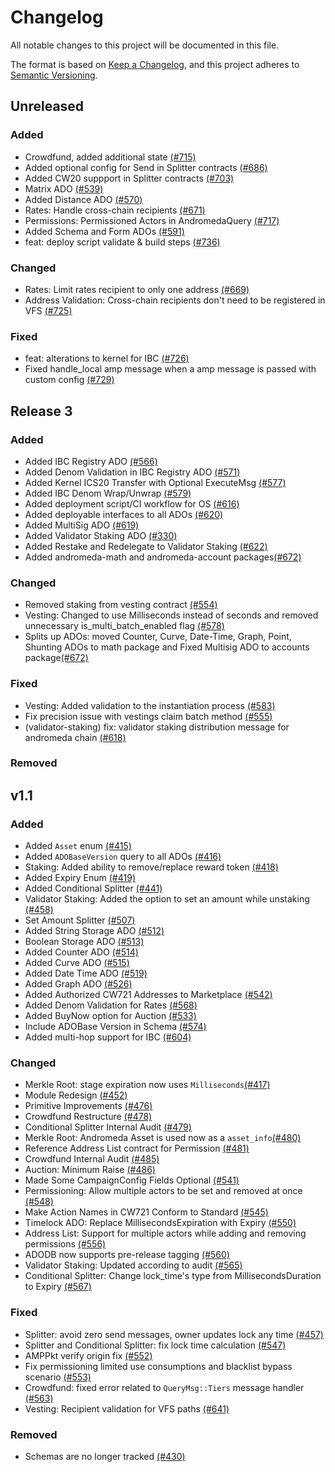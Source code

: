 # Changelog

All notable changes to this project will be documented in this file.

The format is based on [Keep a Changelog](https://keepachangelog.com/en/1.1.0/),
and this project adheres to [Semantic Versioning](https://semver.org/spec/v2.0.0.html).

## Unreleased

### Added

- Crowdfund, added additional state [(#715)](https://github.com/andromedaprotocol/andromeda-core/pull/715)
- Added optional config for Send in Splitter contracts [(#686)](https://github.com/andromedaprotocol/andromeda-core/pull/686)
- Added CW20 suppport in Splitter contracts [(#703)](https://github.com/andromedaprotocol/andromeda-core/pull/703)
- Matrix ADO [(#539)](https://github.com/andromedaprotocol/andromeda-core/pull/539)
- Added Distance ADO [(#570)](https://github.com/andromedaprotocol/andromeda-core/pull/570)
- Rates: Handle cross-chain recipients [(#671)](https://github.com/andromedaprotocol/andromeda-core/pull/671)
- Permissions: Permissioned Actors in AndromedaQuery [(#717)](https://github.com/andromedaprotocol/andromeda-core/pull/717)
- Added Schema and Form ADOs [(#591)](https://github.com/andromedaprotocol/andromeda-core/pull/591)
- feat: deploy script validate & build steps [(#736)](https://github.com/andromedaprotocol/andromeda-core/pull/736)

### Changed

- Rates: Limit rates recipient to only one address [(#669)](https://github.com/andromedaprotocol/andromeda-core/pull/669)
- Address Validation: Cross-chain recipients don't need to be registered in VFS [(#725)](https://github.com/andromedaprotocol/andromeda-core/pull/725)

### Fixed

- feat: alterations to kernel for IBC [(#726)](https://github.com/andromedaprotocol/andromeda-core/pull/726)
- Fixed handle_local amp message when a amp message is passed with custom config [(#729)](https://github.com/andromedaprotocol/andromeda-core/pull/729)

## Release 3

### Added

- Added IBC Registry ADO [(#566)](https://github.com/andromedaprotocol/andromeda-core/pull/566)
- Added Denom Validation in IBC Registry ADO [(#571)](https://github.com/andromedaprotocol/andromeda-core/pull/571)
- Added Kernel ICS20 Transfer with Optional ExecuteMsg [(#577)](https://github.com/andromedaprotocol/andromeda-core/pull/577)
- Added IBC Denom Wrap/Unwrap [(#579)](https://github.com/andromedaprotocol/andromeda-core/pull/579)
- Added deployment script/CI workflow for OS [(#616)](https://github.com/andromedaprotocol/andromeda-core/pull/616)
- Added deployable interfaces to all ADOs [(#620)](https://github.com/andromedaprotocol/andromeda-core/pull/620)
- Added MultiSig ADO [(#619)](https://github.com/andromedaprotocol/andromeda-core/pull/619)
- Added Validator Staking ADO [(#330)](https://github.com/andromedaprotocol/andromeda-core/pull/330)
- Added Restake and Redelegate to Validator Staking [(#622)](https://github.com/andromedaprotocol/andromeda-core/pull/622)
- Added andromeda-math and andromeda-account packages[(#672)](https://github.com/andromedaprotocol/andromeda-core/pull/672)

### Changed

- Removed staking from vesting contract [(#554)](https://github.com/andromedaprotocol/andromeda-core/pull/554)
- Vesting: Changed to use Milliseconds instead of seconds and removed unnecessary is_multi_batch_enabled flag [(#578)](https://github.com/andromedaprotocol/andromeda-core/pull/578)
- Splits up ADOs: moved Counter, Curve, Date-Time, Graph, Point, Shunting ADOs to math package and Fixed Multisig ADO to accounts package[(#672)](https://github.com/andromedaprotocol/andromeda-core/pull/672)

### Fixed

- Vesting: Added validation to the instantiation process [(#583)](https://github.com/andromedaprotocol/andromeda-core/pull/583)
- Fix precision issue with vestings claim batch method [(#555)](https://github.com/andromedaprotocol/andromeda-core/pull/555)
- (validator-staking) fix: validator staking distribution message for andromeda chain [(#618)](https://github.com/andromedaprotocol/andromeda-core/pull/618)

### Removed

## v1.1

### Added

- Added `Asset` enum [(#415)](https://github.com/andromedaprotocol/andromeda-core/pull/415)
- Added `ADOBaseVersion` query to all ADOs [(#416)](https://github.com/andromedaprotocol/andromeda-core/pull/416)
- Staking: Added ability to remove/replace reward token [(#418)](https://github.com/andromedaprotocol/andromeda-core/pull/418)
- Added Expiry Enum [(#419)](https://github.com/andromedaprotocol/andromeda-core/pull/419)
- Added Conditional Splitter [(#441)](https://github.com/andromedaprotocol/andromeda-core/pull/441)
- Validator Staking: Added the option to set an amount while unstaking [(#458)](https://github.com/andromedaprotocol/andromeda-core/pull/458)
- Set Amount Splitter [(#507)](https://github.com/andromedaprotocol/andromeda-core/pull/507)
- Added String Storage ADO [(#512)](https://github.com/andromedaprotocol/andromeda-core/pull/512)
- Boolean Storage ADO [(#513)](https://github.com/andromedaprotocol/andromeda-core/pull/513)
- Added Counter ADO [(#514)](https://github.com/andromedaprotocol/andromeda-core/pull/514)
- Added Curve ADO [(#515)](https://github.com/andromedaprotocol/andromeda-core/pull/515)
- Added Date Time ADO [(#519)](https://github.com/andromedaprotocol/andromeda-core/pull/519)
- Added Graph ADO [(#526)](https://github.com/andromedaprotocol/andromeda-core/pull/526)
- Added Authorized CW721 Addresses to Marketplace [(#542)](https://github.com/andromedaprotocol/andromeda-core/pull/542)
- Added Denom Validation for Rates [(#568)](https://github.com/andromedaprotocol/andromeda-core/pull/568)
- Added BuyNow option for Auction [(#533)](https://github.com/andromedaprotocol/andromeda-core/pull/533)
- Include ADOBase Version in Schema [(#574)](https://github.com/andromedaprotocol/andromeda-core/pull/574)
- Added multi-hop support for IBC [(#604)](https://github.com/andromedaprotocol/andromeda-core/pull/604)

### Changed

- Merkle Root: stage expiration now uses `Milliseconds`[(#417)](https://github.com/andromedaprotocol/andromeda-core/pull/417)
- Module Redesign [(#452)](https://github.com/andromedaprotocol/andromeda-core/pull/452)
- Primitive Improvements [(#476)](https://github.com/andromedaprotocol/andromeda-core/pull/476)
- Crowdfund Restructure [(#478)](https://github.com/andromedaprotocol/andromeda-core/pull/478)
- Conditional Splitter Internal Audit [(#479)](https://github.com/andromedaprotocol/andromeda-core/pull/479)
- Merkle Root: Andromeda Asset is used now as a `asset_info`[(#480)](https://github.com/andromedaprotocol/andromeda-core/pull/480)
- Reference Address List contract for Permission [(#481)](https://github.com/andromedaprotocol/andromeda-core/pull/481)
- Crowdfund Internal Audit [(#485)](https://github.com/andromedaprotocol/andromeda-core/pull/485)
- Auction: Minimum Raise [(#486)](https://github.com/andromedaprotocol/andromeda-core/pull/486)
- Made Some CampaignConfig Fields Optional [(#541)](https://github.com/andromedaprotocol/andromeda-core/pull/541)
- Permissioning: Allow multiple actors to be set and removed at once [(#548)](https://github.com/andromedaprotocol/andromeda-core/pull/548)
- Make Action Names in CW721 Conform to Standard [(#545)](https://github.com/andromedaprotocol/andromeda-core/pull/545)
- Timelock ADO: Replace MillisecondsExpiration with Expiry [(#550)](https://github.com/andromedaprotocol/andromeda-core/pull/550)
- Address List: Support for multiple actors while adding and removing permissions [(#556)](https://github.com/andromedaprotocol/andromeda-core/pull/556)
- ADODB now supports pre-release tagging [(#560)](https://github.com/andromedaprotocol/andromeda-core/pull/560)
- Validator Staking: Updated according to audit [(#565)](https://github.com/andromedaprotocol/andromeda-core/pull/565)
- Conditional Splitter: Change lock_time's type from MillisecondsDuration to Expiry [(#567)](https://github.com/andromedaprotocol/andromeda-core/pull/567)

### Fixed

- Splitter: avoid zero send messages, owner updates lock any time [(#457)](https://github.com/andromedaprotocol/andromeda-core/pull/457)
- Splitter and Conditional Splitter: fix lock time calculation [(#547)](https://github.com/andromedaprotocol/andromeda-core/pull/547)
- AMPPkt verify origin fix [(#552)](https://github.com/andromedaprotocol/andromeda-core/pull/552)
- Fix permissioning limited use consumptions and blacklist bypass scenario [(#553)](https://github.com/andromedaprotocol/andromeda-core/pull/553)
- Crowdfund: fixed error related to `QueryMsg::Tiers` message handler [(#563)](https://github.com/andromedaprotocol/andromeda-core/pull/563)
- Vesting: Recipient validation for VFS paths [(#641)](https://github.com/andromedaprotocol/andromeda-core/pull/641)

### Removed

- Schemas are no longer tracked [(#430)](https://github.com/andromedaprotocol/andromeda-core/pull/430)
